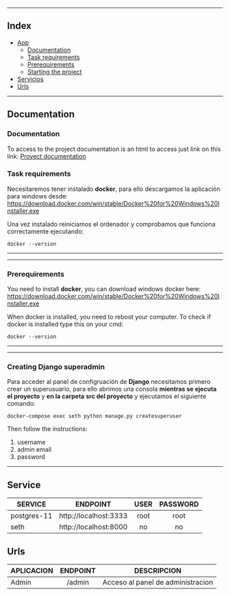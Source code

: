 ___
## **Index**
- [App](#app)
    - [Documentation](#documentation)
    - [Task requirements](#task_requirements)
    - [Prerequirements](#prerequirements)
    - [Starting the project](#starting-the-project)
- [Servicios](#servicios)
- [Urls](#urls)

___
## **Documentation**<a name="documentation"></a>
### Documentation<a name="documentation"></a>
To access to the project documentation is an html to access just link on this link:
[Proyect documentation](/docs/build/)


### Task requirements<a name="prerrequisitos"></a>
Necesitaremos tener instalado **docker**, para ello descargamos la aplicación para windows desde:
https://download.docker.com/win/stable/Docker%20for%20Windows%20Installer.exe

Una vez instalado reiniciamos el ordenador y comprobamos que funciona correctamente ejecutando:
````
docker --version
````


___
___

### Prerequirements<a name="rerequirements"></a>
You need to install **docker**, you can download windows docker here:
https://download.docker.com/win/stable/Docker%20for%20Windows%20Installer.exe

When docker is installed, you need to reboot your computer. To check if docker is installed type this on your cmd:
````
docker --version
````


___
___
### Creating Django superadmin<a name="creating-django-superadmin"></a>
Para acceder al panel de configruación de **Django** necesitamos primero crear un superusuario, para ello 
abrimos una consola **mientras se ejecuta el proyecto** y **en la carpeta src del proyecto** y ejecutamos el siguiente comando:
````
docker-compose exec seth python manage.py createsuperuser
````
Then follow the instructions:
1. username
2. admin email
3. password  
___

## **Service**<a name="service"></a>

| SERVICE       |    ENDPOINT               |   USER     |   PASSWORD |
| --------------|:-------------------------:|:----------:|:----------:|
| postgres-11   |  http://localhost:3333    |   root     |   root     |          
| seth          |  http://localhost:8000    |   no       |   no       |     
 

## **Urls**<a name="urls"></a>


| APLICACION       |    ENDPOINT               |   DESCRIPCION     |
| -----------------|:-------------------------:|:-----------------:|
| Admin            |  /admin                  |   Acceso al panel de administracion        |